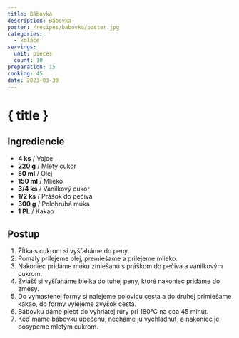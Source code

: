 ```yaml
---
title: Bábovka
description: Bábovka
poster: /recipes/babovka/poster.jpg
categories:
  - koláče
servings:
  unit: pieces
  count: 10
preparation: 15
cooking: 45
date: 2023-03-30
---
```


# { title }

## Ingrediencie

- **4 ks** / Vajce
- **220 g** / Mletý cukor
- **50 ml** / Olej
- **150 ml** / Mlieko
- **3/4 ks** / Vanilkový cukor
- **1/2 ks** / Prášok do pečiva
- **300 g** / Polohrubá múka
- **1 PL** / Kakao

## Postup

1. Žĺtka s cukrom si vyšľaháme do peny.
2. Pomaly prilejeme olej, premiešame a prilejeme mlieko.
3. Nakoniec pridáme múku zmiešanú s práškom do pečiva a vanilkovým cukrom.
4. Zvlášť si vyšľaháme bielka do tuhej peny, ktoré nakoniec pridáme do zmesy.
5. Do vymastenej formy si nalejeme polovicu cesta a do druhej primiešame kakao, do formy vylejeme zvyšok cesta.
6. Bábovku dáme piecť do vyhriatej rúry pri 180°C na cca 45 minút.
7. Keď mame bábovku upečenu, necháme ju vychladnúť, a nakoniec je posypeme mletým cukrom.
